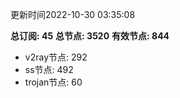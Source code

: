 更新时间2022-10-30 03:35:08

**总订阅: 45**
**总节点: 3520**
**有效节点: 844**
- v2ray节点: 292
- ss节点: 492
- trojan节点: 60
